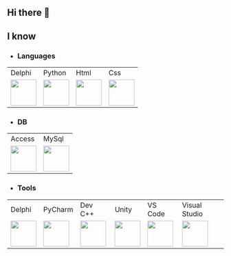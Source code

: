 ## Hi there 👋
<h2> I know </h2>

  - <h3>Languages </h3>
  <table>
  <tr>
    <td>Delphi</td>
    <td>Python</td>
    <td>Html</td>
    <td>Css</td>
  </tr>
  <tr>
    <td><img src="https://github.com/Joshdev837/Icons/blob/main/icons/Languages/delphi-logo-E73609161E-seeklogo.com.png" width="60"></td>
    <td><img src="https://github.com/Joshdev837/Icons/blob/main/icons/Languages/python-logo-only.png" width="60"></td>
    <td><img src="https://github.com/Joshdev837/Icons/blob/main/icons/Languages/html5-logo-EF92D240D7-seeklogo.com.png" width="60"></td>
    <td><img src="https://github.com/Joshdev837/Icons/blob/main/icons/Languages/css-3-logo-AF06D75231-seeklogo.com.png" width="60"></td>
  </tr>
</table>

  - <h3>DB</h3>
  <table>
  <tr>
    <td>Access</td>
    <td>MySql</td>
  </tr>
  <tr>
    <td><img src="https://github.com/Joshdev837/Icons/blob/main/icons/Languages/office-access-logo-F24B3B1BB1-seeklogo.com.png" width="60"></td>
    <td><img src="https://github.com/Joshdev837/Icons/blob/main/icons/Languages/MySQL-logo-F6FF285A58-seeklogo.com.png?raw=true" width="60"></td>
  </tr>
  </table>

  - <h3>Tools</h3>
  <table>
    <tr>
      <td>Delphi</td>
      <td>PyCharm</td>
      <td>Dev C++</td>
      <td>Unity</td>
      <td>VS Code</td>
      <td>Visual Studio</td>
    </tr>
    <tr>
      <td><img src="https://github.com/Joshdev837/Icons/blob/main/icons/Languages/delphi-logo-E73609161E-seeklogo.com.png" width="60"></td>
      <td><img src="https://github.com/Joshdev837/Icons/blob/main/icons/Languages/pycharm-logo-51B1427388-seeklogo.com.png" width="60"></td>
      <td><img src="https://github.com/Joshdev837/Icons/blob/main/icons/Languages/Embarcadero-newdevcpp-logo.png"width="60"></td>
      <td><img src="https://github.com/Joshdev837/Icons/blob/main/icons/Languages/unity-logo-988A22E703-seeklogo.com.png" width="60"></td>
      <td><img src="https://github.com/Joshdev837/Icons/blob/main/icons/Languages/visual-studio-code-logo-449D71944F-seeklogo.com.png" width="60"></td>
      <td><img src="https://github.com/Joshdev837/Icons/blob/main/icons/Languages/microsoft-visual-studio-logo-9E65CA55F8-seeklogo.com.png" width="60"></td>
    </tr>
  </table>


